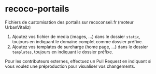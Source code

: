 # recoco-portails
Fichiers de customisation des portails sur recoconseil.fr (moteur UrbanVitaliz)


1. Ajoutez vos fichier de media (images, ...) dans le dossier `static`, toujours en indiquant le domaine complet comme dossier préfixe.
2. Ajoutez vos templates de surcharge (home page, ...) dans le dossier `templates`, toujours en indiquant le dossier préfixe.

Pour les contributeurs externes, effectuez un Pull Request en indiquant si vous voulez une préproduction pour visualiser vos changements.
